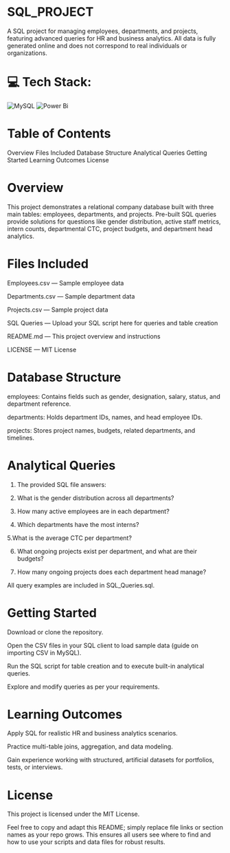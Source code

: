# SQL_PROJECT
A SQL project for managing employees, departments, and projects, featuring advanced queries for HR and business analytics.
All data is fully generated online and does not correspond to real individuals or organizations.

# 💻 Tech Stack:
![MySQL](https://img.shields.io/badge/mysql-4479A1.svg?style=for-the-badge&logo=mysql&logoColor=white) ![Power Bi](https://img.shields.io/badge/power_bi-F2C811?style=for-the-badge&logo=powerbi&logoColor=black)

# Table of Contents
Overview
Files Included
Database Structure
Analytical Queries
Getting Started
Learning Outcomes
License

# Overview
This project demonstrates a relational company database built with three main tables: employees, departments, and projects. Pre-built SQL queries provide solutions for questions like gender distribution, active staff metrics, intern counts, departmental CTC, project budgets, and department head analytics.

# Files Included

Employees.csv — Sample employee data

Departments.csv — Sample department data

Projects.csv — Sample project data

SQL Queries — Upload your SQL script here for queries and table creation

README.md — This project overview and instructions

LICENSE — MIT License

# Database Structure
employees: Contains fields such as gender, designation, salary, status, and department reference.

departments: Holds department IDs, names, and head employee IDs.

projects: Stores project names, budgets, related departments, and timelines.

# Analytical Queries

1. The provided SQL file answers:

2. What is the gender distribution across all departments?

3. How many active employees are in each department?

4. Which departments have the most interns?

5.What is the average CTC per department?

6. What ongoing projects exist per department, and what are their budgets?

7. How many ongoing projects does each department head manage?

All query examples are included in SQL_Queries.sql.

# Getting Started

Download or clone the repository.

Open the CSV files in your SQL client to load sample data (guide on importing CSV in MySQL).

Run the SQL script for table creation and to execute built-in analytical queries.

Explore and modify queries as per your requirements.

# Learning Outcomes
Apply SQL for realistic HR and business analytics scenarios.

Practice multi-table joins, aggregation, and data modeling.

Gain experience working with structured, artificial datasets for portfolios, tests, or interviews.

# License
This project is licensed under the MIT License.

Feel free to copy and adapt this README; simply replace file links or section names as your repo grows. This ensures all users see where to find and how to use your scripts and data files for robust results.
